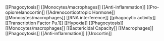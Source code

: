 [[Phagocytosis]]
[[Monocytes/macrophages]]
[[Anti-inflammation]]
[[Pro-opiomelanocortin]]
[[Adrenocorticotropic Hormone]]
[[Monocytes/macrophages]]
[[RNA interference]]
[[phagocytic activity]]
[[Transcription Factor Pu.1]]
[[Hypoxia]]
[[Phagocytosis]]
[[Monocytes/macrophages]]
[[Bactericidal Capacity]]
[[Macrophages]]
[[Phagocytosis]]
[[Anti-inflammation]]
[[Urocortin]]
